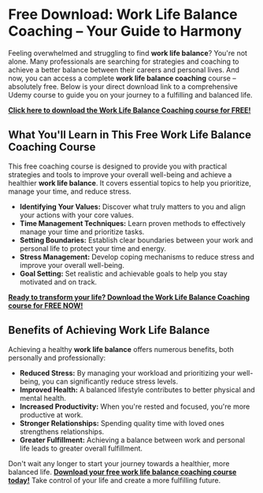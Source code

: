 # Free Download: Work Life Balance Coaching – Your Guide to Harmony

Feeling overwhelmed and struggling to find **work life balance**? You're not alone. Many professionals are searching for strategies and coaching to achieve a better balance between their careers and personal lives. And now, you can access a complete **work life balance coaching** course – absolutely free. Below is your direct download link to a comprehensive Udemy course to guide you on your journey to a fulfilling and balanced life.

[**Click here to download the Work Life Balance Coaching course for FREE!**](https://udemywork.com/work-life-balance-coaching)

## What You'll Learn in This Free Work Life Balance Coaching Course

This free coaching course is designed to provide you with practical strategies and tools to improve your overall well-being and achieve a healthier **work life balance**. It covers essential topics to help you prioritize, manage your time, and reduce stress.

*   **Identifying Your Values:** Discover what truly matters to you and align your actions with your core values.
*   **Time Management Techniques:** Learn proven methods to effectively manage your time and prioritize tasks.
*   **Setting Boundaries:** Establish clear boundaries between your work and personal life to protect your time and energy.
*   **Stress Management:** Develop coping mechanisms to reduce stress and improve your overall well-being.
*   **Goal Setting:** Set realistic and achievable goals to help you stay motivated and on track.

[**Ready to transform your life? Download the Work Life Balance Coaching course for FREE NOW!**](https://udemywork.com/work-life-balance-coaching)

## Benefits of Achieving Work Life Balance

Achieving a healthy **work life balance** offers numerous benefits, both personally and professionally:

*   **Reduced Stress:** By managing your workload and prioritizing your well-being, you can significantly reduce stress levels.
*   **Improved Health:** A balanced lifestyle contributes to better physical and mental health.
*   **Increased Productivity:** When you're rested and focused, you're more productive at work.
*   **Stronger Relationships:** Spending quality time with loved ones strengthens relationships.
*   **Greater Fulfillment:** Achieving a balance between work and personal life leads to greater overall fulfillment.

Don't wait any longer to start your journey towards a healthier, more balanced life. [**Download your free work life balance coaching course today!**](https://udemywork.com/work-life-balance-coaching) Take control of your life and create a more fulfilling future.
